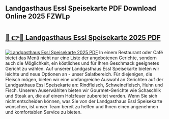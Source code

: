 ## Landgasthaus Essl Speisekarte PDF Download Online 2025 FZWLp

# <h2><a href="http://gc67sj2.nevu.top/?p=Landgasthaus+Essl+Speisekarte">🔗 👉🔴 Landgasthaus Essl Speisekarte 2025 PDF</a></h2>

[![Landgasthaus Essl Speisekarte 2025 PDF](https://i.imgur.com/dBaPXMq.png)](http://gc67sj2.nevu.top/?p=Landgasthaus+Essl+Speisekarte)
In einem Restaurant oder Café bietet das Menü nicht nur eine Liste der angebotenen Gerichte, sondern auch die Möglichkeit, ein köstliches und für Ihren Geschmack geeignetes Gericht zu wählen. Auf unserer Landgasthaus Essl Speisekarte bieten wir leichte und neue Optionen an - unser Salatbereich. Für diejenigen, die Fleisch mögen, bieten wir eine umfangreiche Auswahl an Gerichten auf der Landgasthaus Essl Speisekarte an: Rindfleisch, Schweinefleisch, Huhn und Fisch. Unseren Auserwählten bieten wir Gourmet-Gerichte wie Schaschlik und Steak an, die auf einem Holzfeuer zubereitet werden. Wenn Sie sich nicht entscheiden können, was Sie von der Landgasthaus Essl Speisekarte wünschen, ist unser Team bereit zu helfen und Ihnen einen angenehmen und komfortablen Service zu bieten.

